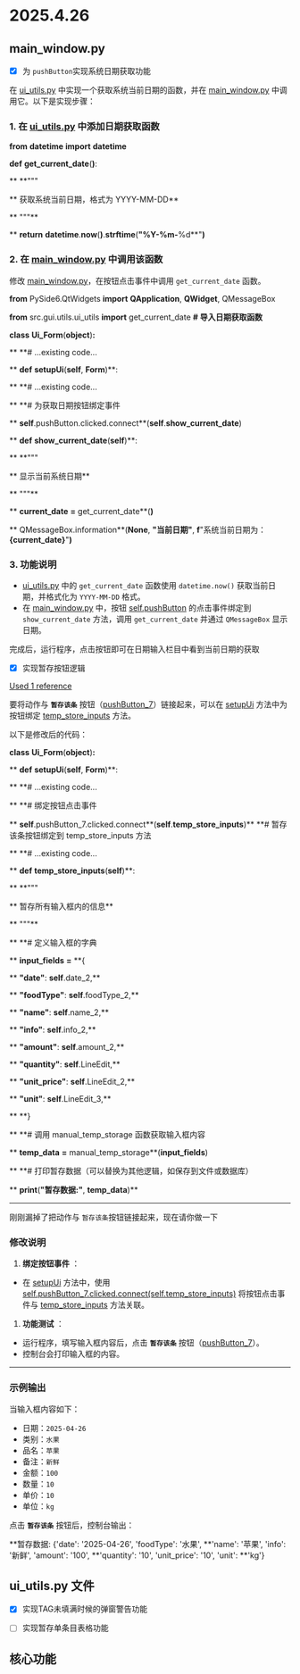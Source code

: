 # 2025.4.26

## main_window.py

- [X] 为 `pushButton`实现系统日期获取功能

在 [ui_utils.py](vscode-file://vscode-app/d:/Microsoft%20VS%20Code/resources/app/out/vs/code/electron-sandbox/workbench/workbench.html) 中实现一个获取系统当前日期的函数，并在 [main_window.py](vscode-file://vscode-app/d:/Microsoft%20VS%20Code/resources/app/out/vs/code/electron-sandbox/workbench/workbench.html) 中调用它。以下是实现步骤：

### 1. 在 [ui_utils.py](vscode-file://vscode-app/d:/Microsoft%20VS%20Code/resources/app/out/vs/code/electron-sandbox/workbench/workbench.html) 中添加日期获取函数

**from** **datetime** **import** **datetime**

**def** **get_current_date**(**)**:

**    **"""

**    获取系统当前日期，格式为 YYYY-MM-DD**

**    """**

**    **return** **datetime**.**now**(**)**.**strftime**(**"%Y-%m-**%d**"**)**

### 2. 在 [main_window.py](vscode-file://vscode-app/d:/Microsoft%20VS%20Code/resources/app/out/vs/code/electron-sandbox/workbench/workbench.html) 中调用该函数

修改 [main_window.py](vscode-file://vscode-app/d:/Microsoft%20VS%20Code/resources/app/out/vs/code/electron-sandbox/workbench/workbench.html)，在按钮点击事件中调用 `get_current_date` 函数。

**from** PySide6.QtWidgets **import** **QApplication**, **QWidget**, QMessageBox

**from** src.gui.utils.ui_utils **import** get_current_date  **# 导入日期获取函数**

**class** **Ui_Form**(**object**)**:**

**    **# ...existing code...

**    **def** **setupUi**(**self**, **Form**)**:

**        **# ...existing code...

**        **# 为获取日期按钮绑定事件

**        **self**.pushButton.clicked.connect**(**self**.**show_current_date**)

**    **def** **show_current_date**(**self**)**:

**        **"""

**        显示当前系统日期**

**        """**

**        **current_date** **=** get_current_date**(**)**

**        QMessageBox.information**(**None**, **"当前日期"**, **f**"系统当前日期为：**{**current_date**}**"**)**

### 3. 功能说明

* [ui_utils.py](vscode-file://vscode-app/d:/Microsoft%20VS%20Code/resources/app/out/vs/code/electron-sandbox/workbench/workbench.html) 中的 `get_current_date` 函数使用 `datetime.now()` 获取当前日期，并格式化为 `YYYY-MM-DD` 格式。
* 在 [main_window.py](vscode-file://vscode-app/d:/Microsoft%20VS%20Code/resources/app/out/vs/code/electron-sandbox/workbench/workbench.html) 中，按钮 [self.pushButton](vscode-file://vscode-app/d:/Microsoft%20VS%20Code/resources/app/out/vs/code/electron-sandbox/workbench/workbench.html) 的点击事件绑定到 `show_current_date` 方法，调用 `get_current_date` 并通过 `QMessageBox` 显示日期。

完成后，运行程序，点击按钮即可在日期输入栏目中看到当前日期的获取

- [X] 实现暂存按钮逻辑

[Used 1 reference]()

要将动作与 **`暂存该条`** 按钮（[pushButton_7](vscode-file://vscode-app/d:/Microsoft%20VS%20Code/resources/app/out/vs/code/electron-sandbox/workbench/workbench.html)）链接起来，可以在 [setupUi](vscode-file://vscode-app/d:/Microsoft%20VS%20Code/resources/app/out/vs/code/electron-sandbox/workbench/workbench.html) 方法中为按钮绑定 [temp_store_inputs](vscode-file://vscode-app/d:/Microsoft%20VS%20Code/resources/app/out/vs/code/electron-sandbox/workbench/workbench.html) 方法。

以下是修改后的代码：

**class** **Ui_Form**(**object**)**:**

**    **def** **setupUi**(**self**, **Form**)**:

**        **# ...existing code...

**        **# 绑定按钮点击事件

**        **self**.pushButton_7.clicked.connect**(**self**.**temp_store_inputs**)**  **# 暂存该条按钮绑定到 temp_store_inputs 方法

**    **# ...existing code...

**    **def** **temp_store_inputs**(**self**)**:

**        **"""

**        暂存所有输入框内的信息**

**        """**

**        **# 定义输入框的字典

**        **input_fields** **=** **{

**            **"date"**: **self**.date_2,**

**            **"foodType"**: **self**.foodType_2,**

**            **"name"**: **self**.name_2,**

**            **"info"**: **self**.info_2,**

**            **"amount"**: **self**.amount_2,**

**            **"quantity"**: **self**.LineEdit,**

**            **"unit_price"**: **self**.LineEdit_2,**

**            **"unit"**: **self**.LineEdit_3,**

**        **}

**        **# 调用 manual_temp_storage 函数获取输入框内容

**        **temp_data** **=** manual_temp_storage**(**input_fields**)

**        **# 打印暂存数据（可以替换为其他逻辑，如保存到文件或数据库）

**        **print**(**"暂存数据:"**, **temp_data**)**

---

刚刚漏掉了把动作与 `暂存该条`按钮链接起来，现在请你做一下

### 修改说明

1. **绑定按钮事件** ：

* 在 [setupUi](vscode-file://vscode-app/d:/Microsoft%20VS%20Code/resources/app/out/vs/code/electron-sandbox/workbench/workbench.html) 方法中，使用 [self.pushButton_7.clicked.connect(self.temp_store_inputs)](vscode-file://vscode-app/d:/Microsoft%20VS%20Code/resources/app/out/vs/code/electron-sandbox/workbench/workbench.html) 将按钮点击事件与 [temp_store_inputs](vscode-file://vscode-app/d:/Microsoft%20VS%20Code/resources/app/out/vs/code/electron-sandbox/workbench/workbench.html) 方法关联。

1. **功能测试** ：

* 运行程序，填写输入框内容后，点击 **`暂存该条`** 按钮（[pushButton_7](vscode-file://vscode-app/d:/Microsoft%20VS%20Code/resources/app/out/vs/code/electron-sandbox/workbench/workbench.html)）。
* 控制台会打印输入框的内容。

---

### 示例输出

当输入框内容如下：

* 日期：`2025-04-26`
* 类别：`水果`
* 品名：`苹果`
* 备注：`新鲜`
* 金额：`100`
* 数量：`10`
* 单价：`10`
* 单位：`kg`

点击 **`暂存该条`** 按钮后，控制台输出：

**暂存数据: {'date': '2025-04-26', 'foodType': '水果', **'name': '苹果', 'info': '新鲜', 'amount': '100', **'quantity': '10', 'unit_price': '10', 'unit': **'kg'}

## ui_utils.py 文件

- [X] 实现TAG未填满时候的弹窗警告功能



- [ ] 实现暂存单条目表格功能

## 核心功能
